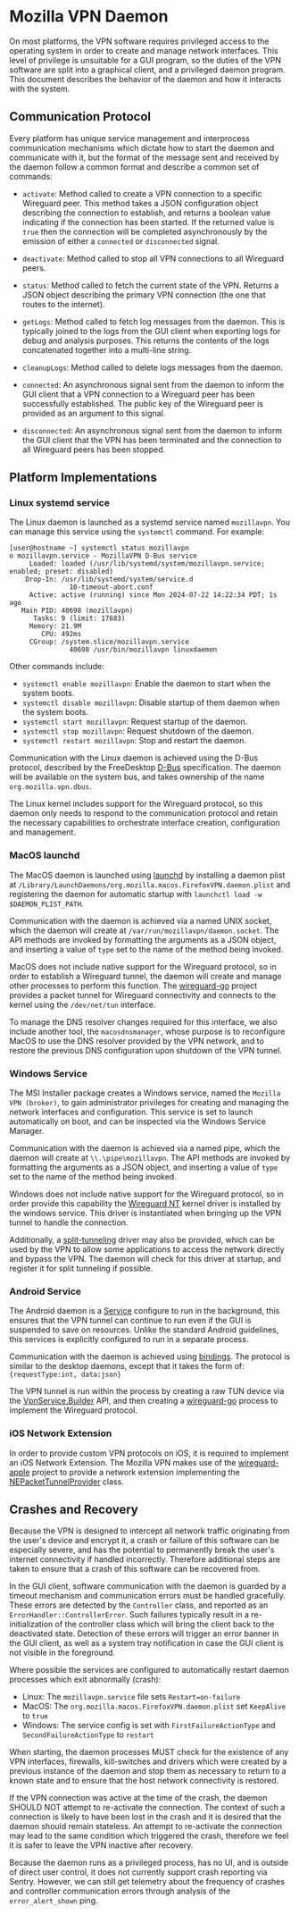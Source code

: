 # Mozilla VPN Daemon

On most platforms, the VPN software requires privileged access to the operating system in order to create and manage
network interfaces. This level of privilege is unsuitable for a GUI program, so the duties of the VPN software are
split into a graphical client, and a privileged daemon program. This document describes the behavior of the daemon
and how it interacts with the system.

## Communication Protocol

Every platform has unique service management and interprocess communication mechanisms which dictate how to start the
daemon and communicate with it, but the format of the message sent and received by the daemon follow a common format
and describe a common set of commands:
 - `activate`: Method called to create a VPN connection to a specific Wireguard peer. This method takes a JSON
   configuration object describing the connection to establish, and returns a boolean value indicating if the
   connection has been started. If the returned value is `true` then the connection will be completed asynchronously
   by the emission of either a `connected` or `disconnected` signal.

 - `deactivate`: Method called to stop all VPN connections to all Wireguard peers.

 - `status`: Method called to fetch the current state of the VPN. Returns a JSON object describing the primary
   VPN connection (the one that routes to the internet).

 - `getLogs`: Method called to fetch log messages from the daemon. This is typically joined to the logs from the
   GUI client when exporting logs for debug and analysis purposes. This returns the contents of the logs concatenated
   together into a multi-line string.

 - `cleanupLogs`: Method called to delete logs messages from the daemon.

 - `connected`: An asynchronous signal sent from the daemon to inform the GUI client that a VPN connection to a Wireguard
   peer has been successfully established. The public key of the Wireguard peer is provided as an argument to this
   signal.

 - `disconnected`: An asynchronous signal sent from the daemon to inform the GUI client that the VPN has been terminated
   and the connection to all Wireguard peers has been stopped.

## Platform Implementations

### Linux systemd service

The Linux daemon is launched as a systemd service named `mozillavpn`. You can manage this service using the `systemctl`
command. For example:

```
[user@hostname ~] systemctl status mozillavpn
o mozillavpn.service - MozillaVPN D-Bus service
     Loaded: loaded (/usr/lib/systemd/system/mozillavpn.service; enabled; preset: disabled)
    Drop-In: /usr/lib/systemd/system/service.d
               10-timeout-abort.conf
     Active: active (running) since Mon 2024-07-22 14:22:34 PDT; 1s ago
   Main PID: 40698 (mozillavpn)
      Tasks: 9 (limit: 17683)
     Memory: 21.9M
        CPU: 492ms
     CGroup: /system.slice/mozillavpn.service
               40698 /usr/bin/mozillavpn linuxdaemon 
```

Other commands include:
 - `systemctl enable mozillavpn`: Enable the daemon to start when the system boots.
 - `systemctl disable mozillavpn`: Disable startup of them daemon when the system boots.
 - `systemctl start mozillavpn`: Request startup of the daemon.
 - `systemctl stop mozillavpn`: Request shutdown of the daemon.
 - `systemctl restart mozillavpn`: Stop and restart the daemon.

Communication with the Linux daemon is achieved using the D-Bus protocol, described by the FreeDesktop
[D-Bus](http://dbus.freedesktop.org/doc/dbus-specification.html) specification. The daemon will be available on the
system bus, and takes ownership of the name `org.mozilla.vpn.dbus`.

The Linux kernel includes support for the Wireguard protocol, so this daemon only needs to respond to the communication
protocol and retain the necessary capabilities to orchestrate interface creation, configuration and management.

### MacOS launchd

The MacOS daemon is launched using [launchd](https://developer.apple.com/library/archive/documentation/MacOSX/Conceptual/BPSystemStartup/Chapters/CreatingLaunchdJobs.html)
by installing a daemon plist at `/Library/LaunchDaemons/org.mozilla.macos.FirefoxVPN.daemon.plist` and registering the
daemon for automatic startup with `launchctl load -w $DAEMON_PLIST_PATH`.

Communication with the daemon is achieved via a named UNIX socket, which the daemon will create at
`/var/run/mozillavpn/daemon.socket`. The API methods are invoked by formatting the arguments as a JSON object, and
inserting a value of `type` set to the name of the method being invoked.

MacOS does not include native support for the Wireguard protocol, so in order to establish a Wireguard tunnel, the
daemon will create and manage other processes to perform this function. The
[wireguard-go](https://git.zx2c4.com/wireguard-go) project provides a packet tunnel for Wireguard connectivity and
connects to the kernel using the `/dev/net/tun` interface.

To manage the DNS resolver changes required for this interface, we also include another tool, the `macosdnsmanager`,
whose purpose is to reconfigure MacOS to use the DNS resolver provided by the VPN network, and to restore the previous
DNS  configuration upon shutdown of the VPN tunnel.

### Windows Service

The MSI Installer package creates a Windows service, named the `Mozilla VPN (broker)`, to gain administrator privileges
for creating and managing the network interfaces and configuration. This service is set to launch automatically on boot,
and can be inspected via the Windows Service Manager.

Communication with the daemon is achieved via a named pipe, which the daemon will create at `\\.\pipe\mozillavpn`.
The API methods are invoked by formatting the arguments as a JSON object, and inserting a value of `type` set to the
name of the method being invoked.

Windows does not include native support for the Wireguard protocol, so in order provide this capability the
[Wireguard NT](https://github.com/WireGuard/wireguard-nt) kernel driver is installed by the windows service. This driver
is instantiated when bringing up the VPN tunnel to handle the connection.

Additionally, a [split-tunneling](https://github.com/mullvad/win-split-tunnel) driver may also be provided, which can be
used by the VPN to allow some applications to access the network directly and bypass the VPN. The daemon will check for
this driver at startup, and register it for split tunneling if possible.

### Android Service

The Android daemon is a [Service](https://developer.android.com/develop/background-work/services) configure to run in
the background, this ensures that the VPN tunnel can continue to run even if the GUI is suspended to save on resources.
Unlike the standard Android guidelines, this services is explicitly configured to run in a separate process.

Communication with the daemon is achieved using [bindings](https://developer.android.com/develop/background-work/services/bound-services). The protocol is similar to the desktop daemons, except that it takes the form of:
`{requestType:int, data:json}`

The VPN tunnel is run within the process by creating a raw TUN device via the
[VpnService.Builder](https://developer.android.com/reference/android/net/VpnService.Builder) API, and then creating a
[wireguard-go](https://git.zx2c4.com/wireguard-go) process to implement the Wireguard protocol.

### iOS Network Extension

In order to provide custom VPN protocols on iOS, it is required to implement an iOS Network Extension. The Mozilla VPN
makes use of the [wireguard-apple](https://github.com/WireGuard/wireguard-apple) project to provide a network extension
implementing the [NEPacketTunnelProvider](https://developer.apple.com/documentation/networkextension/nepackettunnelprovider)
class.

## Crashes and Recovery

Because the VPN is designed to intercept all network traffic originating from the user's device and encrypt it, a crash
or failure of this software can be especially severe, and has the potential to permanently break the user's internet
connectivity if handled incorrectly. Therefore additional steps are taken to ensure that a crash of this software can be
recovered from.

In the GUI client, software communication with the daemon is guarded by a timeout mechanism and communication errors
must be handled gracefully. These errors are detected by the `Controller` class, and reported as an
`ErrorHandler::ControllerError`. Such failures typically result in a re-initialization of the controller class which
will bring the client back to the deactivated state. Detection of these errors will trigger an error banner in the GUI
client, as well as a system tray notification in case the GUI client is not visible in the foreground.

Where possible the services are configured to automatically restart daemon processes which exit abnormally (crash):
 - Linux: The `mozillavpn.service` file sets `Restart=on-failure`
 - MacOS: The `org.mozilla.macos.FirefoxVPN.daemon.plist` set `KeepAlive` to `true`
 - Windows: The service config is set with `FirstFailureActionType` and `SecondFailureActionType` to `restart`

When starting, the daemon processes MUST check for the existence of any VPN interfaces, firewalls, kill-switches and
drivers which were created by a previous instance of the daemon and stop them as necessary to return to a known state
and to ensure that the host network connectivity is restored.

If the VPN connection was active at the time of the crash, the daemon SHOULD NOT attempt to re-activate the connection.
The context of such a connection is likely to have been lost in the crash and it is desired that the daemon should
remain stateless. An attempt to re-activate the connection may lead to the same condition which triggered the crash,
therefore we feel it is safer to leave the VPN inactive after recovery.

Because the daemon runs as a privileged process, has no UI, and is outside of direct user control, it does not currently
support crash reporting via Sentry. However, we can still get telemetry about the frequency of crashes and controller
communication errors through analysis of the `error_alert_shown` ping.
